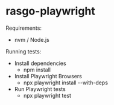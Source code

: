 # rasgo-playwright
Requirements:
- nvm / Node.js

Running tests:
  - Install dependencies
      - npm install
  - Install Playwright Browsers
      - npx playwright install --with-deps
  - Run Playwright tests
      - npx playwright test
